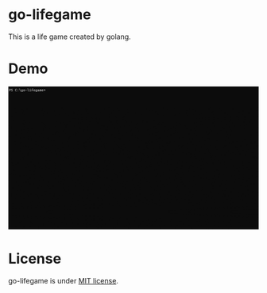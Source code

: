# go-lifegame

This is a life game created by golang.

# Demo
![Demo Picture](go-lifegame-demo.gif "Demo Picture")

# License

go-lifegame is under [MIT license](https://en.wikipedia.org/wiki/MIT_License).
